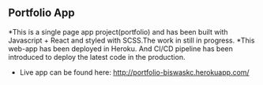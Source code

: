 ## Portfolio App
  *This is a single page app project(portfolio) and has been built with Javascript + React and styled with SCSS.The work in still in progress.
  *This web-app has been deployed in Heroku. And CI/CD pipeline has been introduced to deploy the latest code in the production.
  * Live app can be found here: http://portfolio-biswaskc.herokuapp.com/




